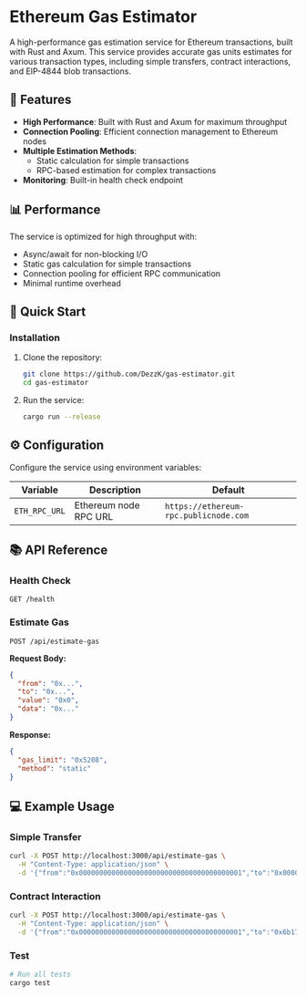 # Ethereum Gas Estimator

A high-performance gas estimation service for Ethereum transactions, built with Rust and Axum. This service provides accurate gas units estimates for various transaction types, including simple transfers, contract interactions, and EIP-4844 blob transactions.

## 🌟 Features

- **High Performance**: Built with Rust and Axum for maximum throughput
- **Connection Pooling**: Efficient connection management to Ethereum nodes
- **Multiple Estimation Methods**:
  - Static calculation for simple transactions
  - RPC-based estimation for complex transactions
- **Monitoring**: Built-in health check endpoint

## 📊 Performance

The service is optimized for high throughput with:
- Async/await for non-blocking I/O
- Static gas calculation for simple transactions
- Connection pooling for efficient RPC communication
- Minimal runtime overhead

## 🚀 Quick Start

### Installation

1. Clone the repository:
   ```bash
   git clone https://github.com/DezzK/gas-estimator.git
   cd gas-estimator
   ```

2. Run the service:
   ```bash
   cargo run --release
   ```

## ⚙️ Configuration

Configure the service using environment variables:

| Variable | Description | Default |
|----------|-------------|---------|
| `ETH_RPC_URL` | Ethereum node RPC URL | `https://ethereum-rpc.publicnode.com` |

## 📚 API Reference

### Health Check
```http
GET /health
```

### Estimate Gas
```http
POST /api/estimate-gas
```

**Request Body:**
```json
{
  "from": "0x...",
  "to": "0x...",
  "value": "0x0",
  "data": "0x..."
}
```

**Response:**
```json
{
  "gas_limit": "0x5208",
  "method": "static"
}
```

## 💻 Example Usage

### Simple Transfer
```bash
curl -X POST http://localhost:3000/api/estimate-gas \
  -H "Content-Type: application/json" \
  -d '{"from":"0x0000000000000000000000000000000000000001","to":"0x0000000000000000000000000000000000000002","value":"0x1"}'
```

### Contract Interaction
```bash
curl -X POST http://localhost:3000/api/estimate-gas \
  -H "Content-Type: application/json" \
  -d '{"from":"0x0000000000000000000000000000000000000001","to":"0x6b175474e89094c44da98b954eedeac495271d0f","data":"0x70a082310000000000000000000000007b84eF0B14eEeDF32197bDD2B2B8CaCD17d9627c"}'
```

### Test

```bash
# Run all tests
cargo test
```
